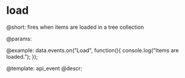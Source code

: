 load
=============

@short: fires when items are loaded in a tree collection
	
@params:



@example:
data.events.on("Load", function(){
	console.log("Items are loaded.");
});


@template:	api_event
@descr:





	